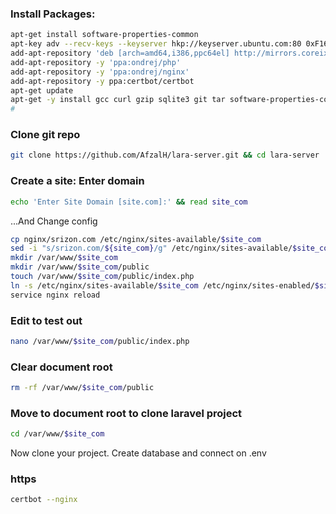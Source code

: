 ### Install Packages:
```bash
apt-get install software-properties-common
apt-key adv --recv-keys --keyserver hkp://keyserver.ubuntu.com:80 0xF1656F24C74CD1D8
add-apt-repository 'deb [arch=amd64,i386,ppc64el] http://mirrors.coreix.net/mariadb/repo/10.2/ubuntu xenial main'
add-apt-repository -y 'ppa:ondrej/php'
add-apt-repository -y 'ppa:ondrej/nginx'
add-apt-repository -y ppa:certbot/certbot
apt-get update
apt-get -y install gcc curl gzip sqlite3 git tar software-properties-common nginx php7.2-fpm php7.2-xml php7.2-bz2  php7.2-zip php7.2-mysql php7.2-intl php7.2-gd php7.2-curl php7.2-soap php7.2-mbstring python-certbot-nginx mariadb-server
#
```
### Clone git repo
```bash
git clone https://github.com/AfzalH/lara-server.git && cd lara-server
```

### Create a site: Enter domain
```bash
echo 'Enter Site Domain [site.com]:' && read site_com
```

...And Change config
```bash
cp nginx/srizon.com /etc/nginx/sites-available/$site_com
sed -i "s/srizon.com/${site_com}/g" /etc/nginx/sites-available/$site_com
mkdir /var/www/$site_com
mkdir /var/www/$site_com/public
touch /var/www/$site_com/public/index.php
ln -s /etc/nginx/sites-available/$site_com /etc/nginx/sites-enabled/$site_com
service nginx reload
```

### Edit to test out
```bash
nano /var/www/$site_com/public/index.php
```

### Clear document root
```bash
rm -rf /var/www/$site_com/public
```
### Move to document root to clone laravel project
```bash
cd /var/www/$site_com
```

Now clone your project. Create database and connect on .env

### https
```bash
certbot --nginx
```
